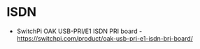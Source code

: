# ISDN

* SwitchPi OAK USB-PRI/E1 ISDN PRI board - https://switchpi.com/product/oak-usb-pri-e1-isdn-bri-board/
